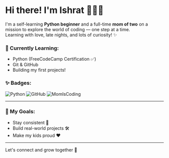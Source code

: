 # Hi there! I'm Ishrat 👩‍💻🌸

I'm a self-learning **Python beginner** and a full-time **mom of two** on a mission to explore the world of coding — one step at a time.  
Learning with love, late nights, and lots of curiosity! ✨

### 🌱 Currently Learning:
- Python (FreeCodeCamp Certification ✅)
- Git & GitHub
- Building my first projects!

### ✨ Badges:
![Python](https://img.shields.io/badge/Python-beginner-blue)
![GitHub](https://img.shields.io/badge/GitHub-learning-important)
![MomIsCoding](https://img.shields.io/badge/Mom-Is--Coding-ff69b4)

---

### 📌 My Goals:
- Stay consistent 💪  
- Build real-world projects 🛠️  
- Make my kids proud ❤️  

---

Let's connect and grow together 🚀  

